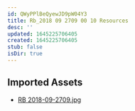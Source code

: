 ```yaml
---
id: QWyPPlBeQyewJD9pW04Y3
title: Rb_2018 09 2709 00 10 Resources
desc: ''
updated: 1645225706405
created: 1645225706405
stub: false
isDir: true
---
```

## Imported Assets
- [RB 2018-09-2709.jpg](/assets/rb-2018-09-2709-ij3mk9EVE05D.jpg)

